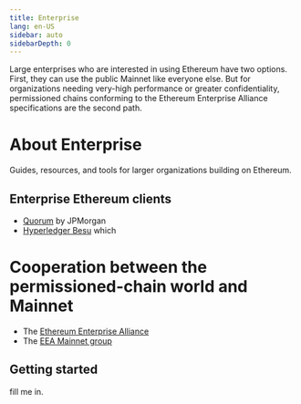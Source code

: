 ```yaml
---
title: Enterprise
lang: en-US
sidebar: auto
sidebarDepth: 0
---
```


Large enterprises who are interested in using Ethereum have two options.  First, they can use the public Mainnet like everyone else.  But for organizations needing very-high performance or greater confidentiality, permissioned chains conforming to the Ethereum Enterprise Alliance specifications are the second path.

# About Enterprise
<div class="featured">Guides, resources, and tools for larger organizations building on Ethereum.</div>

## Enterprise Ethereum clients
* [Quorum](https://www.goquorum.com) by JPMorgan
* [Hyperledger Besu](https://www.hyperledger.org/projects/besu) which

# Cooperation between the permissioned-chain world and Mainnet
* The [Ethereum Enterprise Alliance](https://entethalliance.org)
* The [EEA Mainnet group](https://media.consensys.net/enterprise-ethereum-alliances-new-mainnet-initiative-bridges-permissioned-and-public-blockchains-bab7424e4d53)


## Getting started
fill me in.
